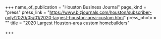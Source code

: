 +++
name_of_publication = "Houston Business Journal"
page_kind = "press"
press_link = "https://www.bizjournals.com/houston/subscriber-only/2020/05/01/2020-largest-houston-area-custom.html"
press_photo = ""
title = "2020 Largest Houston-area custom homebuilders"

+++
